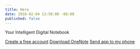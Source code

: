 ```yaml
---
title: Hero
date: 2016-02-04 13:58:00 -08:00
published: false
---
```


Your Intelligent Digital Notebook

[Create a free account](#)
[Download OneNote](#)
[Send app to my phone](#)